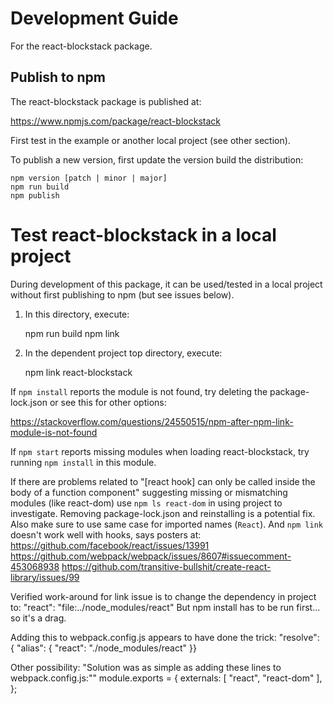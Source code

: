 # Development Guide

For the react-blockstack package.

## Publish to npm

The react-blockstack package is published at:

https://www.npmjs.com/package/react-blockstack

First test in the example or another local project (see other section).

To publish a new version, first update the version build the distribution:

    npm version [patch | minor | major]
    npm run build
    npm publish

# Test react-blockstack in a local project

During development of this package, it can be used/tested in a local project
without first publishing to npm (but see issues below).

1. In this directory, execute:

    npm run build
    npm link

2. In the dependent project top directory, execute:

    npm link react-blockstack

If `npm install` reports the module is not found, try deleting the package-lock.json or see this for other options:

https://stackoverflow.com/questions/24550515/npm-after-npm-link-module-is-not-found

If `npm start` reports missing modules when loading react-blockstack, try running `npm install` in this module.

If there are problems related to "[react hook] can only be called inside the body of a function component" suggesting missing or mismatching modules (like react-dom)
use `npm ls react-dom` in using project to investigate. Removing package-lock.json and
reinstalling is a potential fix. Also make sure to use same case for imported names (`React`). And `npm link` doesn't work well with hooks, says posters at:
https://github.com/facebook/react/issues/13991
https://github.com/webpack/webpack/issues/8607#issuecomment-453068938
https://github.com/transitive-bullshit/create-react-library/issues/99

Verified work-around for link issue is to change the dependency in project to:
"react": "file:../node_modules/react"
But npm install has to be run first... so it's a drag.

Adding this to webpack.config.js appears to have done the trick:
"resolve": { "alias": { "react": "./node_modules/react" }}

Other possibility:
"Solution was as simple as adding these lines to webpack.config.js:""
module.exports = {
    externals: [
        "react",
        "react-dom"
    ],
};
